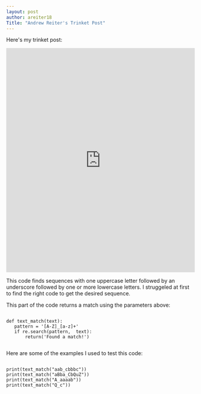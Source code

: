```yaml
---
layout: post
author: areiter18
Title: "Andrew Reiter's Trinket Post"
---
```

Here's my trinket post:

<iframe src="https://trinket.io/embed/python/ae2636e831" width="100%" height="600" frameborder="0" marginwidth="0" marginheight="0" allowfullscreen></iframe>


 This code finds sequences with one uppercase letter followed by an underscore followed by one or more lowercase letters. I struggeled at first to find the right code to get the desired sequence. 
 
 This part of the code returns a match using the parameters above:

 ```

def text_match(text):
    pattern = '[A-Z]_[a-z]+'
    if re.search(pattern,  text):
        return('Found a match!')
        
```
 
Here are some of the examples I used to test this code:
 
```

print(text_match("aab_cbbbc"))
print(text_match("aBba_CbQuZ"))
print(text_match("A_aaaab"))
print(text_match("Q_c"))

```
